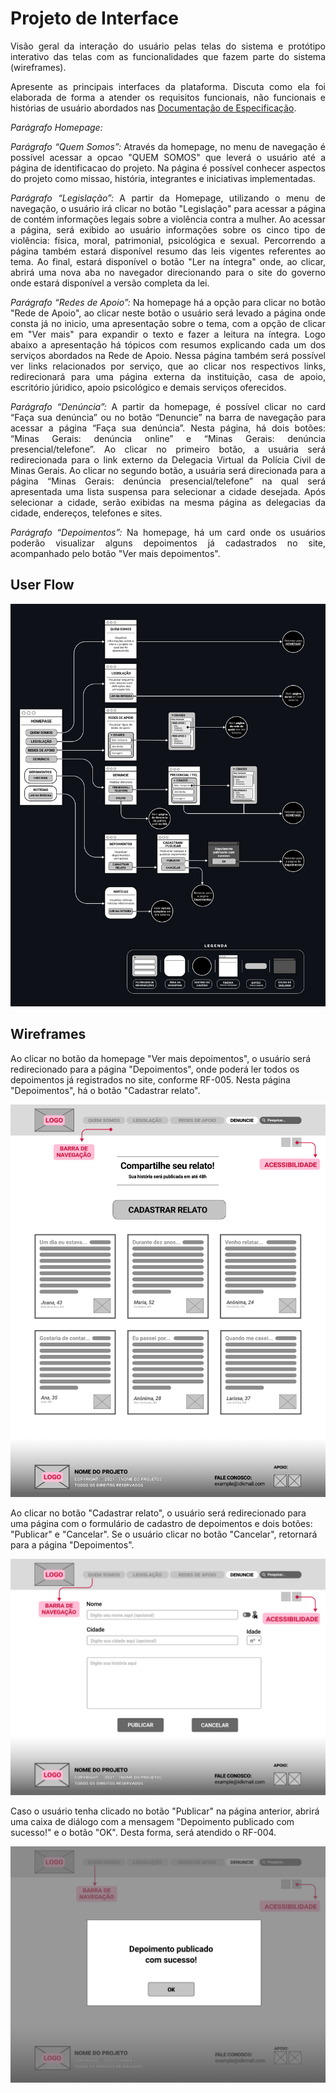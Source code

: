 
# Projeto de Interface
<div align="justify">
Visão geral da interação do usuário pelas telas do sistema e protótipo interativo das telas com as funcionalidades que fazem parte do sistema (wireframes).

 Apresente as principais interfaces da plataforma. Discuta como ela foi elaborada de forma a atender os requisitos funcionais, não funcionais e histórias de usuário abordados nas <a href="2-Especificação do Projeto.md"> Documentação de Especificação</a>.
 
*Parágrafo Homepage:*
 

*Parágrafo “Quem Somos”:* Através da homepage, no menu de navegação é possível acessar a opcao "QUEM SOMOS" que leverá o usuário até a página de identificacao do projeto.  Na página é possível conhecer aspectos do projeto como missao, história, integrantes e iniciativas implementadas.


*Parágrafo “Legislação”:*
A partir da Homepage, utilizando o menu de navegação, o usuário irá clicar no botão "Legislação" para acessar a página de contém informações legais sobre a violência contra a mulher. Ao acessar a página, será exibido ao usuário informações sobre os cinco tipo de violência: física, moral, patrimonial, psicológica e sexual. Percorrendo a página também estará disponível resumo das leis vigentes referentes ao tema. Ao final, estará disponível o botão "Ler na íntegra" onde, ao clicar, abrirá uma nova aba no navegador direcionando para o site do governo onde estará disponível a versão completa da lei.

*Parágrafo “Redes de Apoio”:*
Na homepage há a opção para clicar no botão "Rede de Apoio", ao clicar neste botão o usuário será levado a página onde consta já no inicio, uma apresentação sobre o tema, com a opção de clicar em "Ver mais" para expandir o texto e fazer a leitura na íntegra. Logo abaixo a apresentação há tópicos com resumos explicando cada um dos serviços abordados na Rede de Apoio. Nessa página também será possível ver links relacionados por serviço, que ao clicar nos respectivos links, redirecionará para uma página externa da instituição, casa de apoio, escritório júridico, apoio psicológico e demais serviços oferecidos.
 
*Parágrafo “Denúncia”:*
A partir da homepage, é possível clicar no card “Faça sua denúncia” ou no botão “Denuncie” na barra de navegação para acessar a página “Faça sua denúncia”. Nesta página, há dois botões: “Minas Gerais: denúncia online” e “Minas Gerais: denúncia presencial/telefone”. Ao clicar no primeiro botão,  a usuária será redirecionada para o link externo da Delegacia Virtual da Polícia Civil de Minas Gerais. Ao clicar no segundo botão, a usuária será direcionada para a página “Minas Gerais: denúncia presencial/telefone” na qual será apresentada uma lista suspensa para selecionar a cidade desejada. Após selecionar a cidade, serão exibidas na mesma página as delegacias da cidade, endereços, telefones e sites.
 
 *Parágrafo “Depoimentos”:* 
Na homepage, há um card onde os usuários poderão visualizar alguns depoimentos já cadastrados no site, acompanhado pelo botão "Ver mais depoimentos".
 
 </div align="justify">

## User Flow

![UserFlow](img/userflow.jpg)

## Wireframes

Ao clicar no botão da homepage "Ver mais depoimentos", o usuário será redirecionado para a página "Depoimentos", onde poderá ler todos os depoimentos já registrados no site, conforme RF-005. Nesta página "Depoimentos", há o botão "Cadastrar relato".

![Wireframe Depoimentos](img/wireframe-depoimentos1.jpg)

Ao clicar no botão "Cadastrar relato", o usuário será redirecionado para uma página com o formulário de cadastro de depoimentos e dois botões: "Publicar" e "Cancelar". Se o usuário clicar no botão "Cancelar", retornará para a página "Depoimentos".

![Wireframe Depoimentos](img/wireframe-depoimentos2.jpg)

Caso o usuário tenha clicado no botão "Publicar" na página anterior, abrirá uma caixa de diálogo com a mensagem "Depoimento publicado com sucesso!" e o botão "OK". Desta forma, será atendido o RF-004.

![Wireframe Depoimentos](img/wireframe-depoimentos3.jpg)

